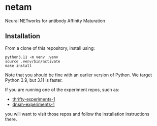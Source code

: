 # netam

Neural NETworks for antibody Affinity Maturation

## Installation

From a clone of this repository, install using:

    python3.11 -m venv .venv
    source .venv/bin/activate
    make install

Note that you should be fine with an earlier version of Python.
We target Python 3.9, but 3.11 is faster.

If you are running one of the experiment repos, such as:

* [thrifty-experiments-1](https://github.com/matsengrp/thrifty-experiments-1/)
* [dnsm-experiments-1](https://github.com/matsengrp/dnsm-experiments-1/)

you will want to visit those repos and follow the installation instructions there.